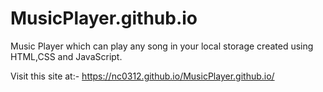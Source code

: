 # MusicPlayer.github.io
Music Player which can play any song in your local storage created using HTML,CSS and JavaScript.

Visit this site at:- https://nc0312.github.io/MusicPlayer.github.io/
